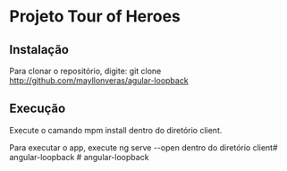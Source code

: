 # Projeto Tour of Heroes

## Instalação
Para clonar o repositório, digite: git clone http://github.com/mayllonveras/agular-loopback

## Execução
Execute o camando mpm install dentro do diretório client.

Para executar o app, execute ng serve --open dentro do diretório  client#   a n g u l a r - l o o p b a c k  
 #   a n g u l a r - l o o p b a c k  
 